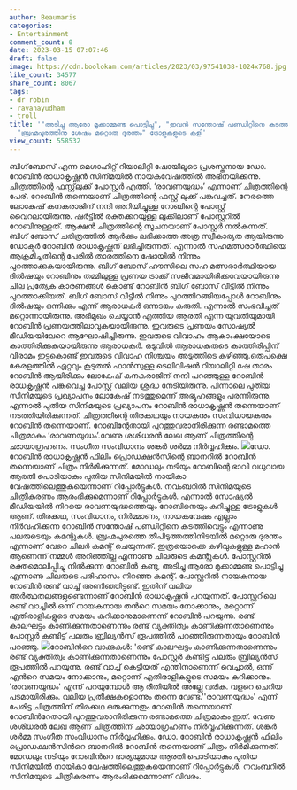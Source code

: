 ```yaml
---
author: Beaumaris
categories:
- Entertainment
comment_count: 0
date: 2023-03-15 07:07:46
draft: false
image: https://cdn.boolokam.com/articles/2023/03/97541038-1024x768.jpg
like_count: 34577
share_count: 8067
tags:
- dr robin
- ravanayudham
- troll
title: '"അടിച്ചു ആരോ മൂക്കാമ്മണ്ട പൊട്ടിച്ചു", "ഇവൻ സന്തോഷ് പണ്ഡിറ്റിനെ കടത്തിവെട്ടും",
  "ബ്രഹ്മപുരത്തിനു ശേഷം മറ്റൊരു ദുരന്തം" ട്രോളുകളുടെ കളി'
view_count: 558532
---
```


ബിഗ്‌ബോസ് എന്ന മെഗാഹിറ്റ് റിയാലിറ്റി ഷോയിലൂടെ പ്രശസ്തനായ ഡോ. റോബിൻ രാധാകൃഷ്ണൻ സിനിമയിൽ നായകവേഷത്തിൽ അഭിനയിക്കുന്നു. ചിത്രത്തിന്റെ ഫസ്റ്റ്‌ലുക്ക് പോസ്റ്റര്‍ എത്തി. ‘രാവണയുദ്ധം’ എന്നാണ് ചിത്രത്തിന്റെ പേര്. റോബിന്‍ തന്നെയാണ് ചിത്രത്തിന്റെ ഫസ്റ്റ് ലുക്ക് പങ്കുവച്ചത്. നേരത്തെ ലോകേഷ് കനകരാജിന് നന്ദി അറിയിച്ചുള്ള റോബിന്റെ പോസ്റ്റ് വൈറലായിരുന്നു. ഷര്‍ട്ടില്‍ രക്തക്കറയുള്ള ലുക്കിലാണ് പോസ്റ്ററില്‍ റോബിനുള്ളത്. ആക്ഷന്‍ ചിത്രത്തിന്റെ സൂചനയാണ് പോസ്റ്റര്‍ നല്‍കുന്നത്. ബിഗ് ബോസ് ചരിത്രത്തിൽ ആർക്കും ലഭിക്കാത്ത അത്ര സ്വീകാര്യത ആയിരുന്നു ഡോക്ടർ റോബിൻ രാധാകൃഷ്ണന് ലഭിച്ചിരുന്നത്. എന്നാൽ സഹമത്സരാർത്ഥിയെ ആക്രമിച്ചതിന്റെ പേരിൽ താരത്തിനെ ഷോയിൽ നിന്നും പുറത്താക്കുകയായിരുന്നു. ബിഗ് ബോസ് ഹൗസിലെ സഹ മത്സരാർത്ഥിയായ ദിൽഷയും റോബിനും തമ്മിലുള്ള പ്രണയ ട്രാക്ക് സജീവമായിരിക്കവേയായിരുന്നു ചില പ്രത്യേക കാരണങ്ങൾ കൊണ്ട് റോബിൻ ബിഗ് ബോസ് വീട്ടിൽ നിന്നും പുറത്താക്കിയത്. ബിഗ് ബോസ് വീട്ടിൽ നിന്നും പുറത്തിറങ്ങിയപ്പോൾ റോബിനും ദിൽഷയും ഒന്നിക്കും എന്ന് ആരാധകർ ഒന്നടങ്കം കരുതി. എന്നാൽ സംഭവിച്ചത് മറ്റൊന്നായിരുന്നു. അഭിമുഖം ചെയ്യാൻ എത്തിയ ആരതി എന്ന യുവതിയുമായി റോബിൻ പ്രണയത്തിലാവുകയായിരുന്നു. ഇവരുടെ പ്രണയം സോഷ്യൽ മീഡിയയിലേറെ ആഘോഷിച്ചിരുന്നു. ഇവരുടെ വിവാഹം ആകാംക്ഷയോടെ കാത്തിരിക്കുകയായിരുന്നു ആരാധകർ. ഒടുവിൽ ആരാധകരുടെ കാത്തിരിപ്പിന് വിരാമം ഇട്ടുകൊണ്ട് ഇവരുടെ വിവാഹ നിശ്ചയം അടുത്തിടെ കഴിഞ്ഞു.ഒരുപക്ഷെ കേരളത്തിൽ ഏറ്റവും കൂടുതൽ ഫാൻസുള്ള ടെലിവിഷൻ റിയാലിറ്റി ഷേ താരം റോബിൻ ആയിരിക്കും ലോകേഷ് കനകരാജിന് നന്ദി പറഞ്ഞുള്ള റോബിന്‍ രാധകൃഷ്ണന്‍ പങ്കുവെച്ച പോസ്റ്റ് വലിയ ശ്രദ്ധ നേടിയിരുന്നു. പിന്നാലെ പുതിയ സിനിമയുടെ പ്രഖ്യാപനം ലോകേഷ് നടത്തുമെന്ന് അഭ്യൂഹങ്ങളും പരന്നിരുന്നു. എന്നാല്‍ പുതിയ സിനിമയുടെ പ്രഖ്യാപനം റോബിന്‍ രാധാകൃഷ്ണന്‍ തന്നെയാണ് നടത്തിയിരിക്കുന്നത്. ചിത്രത്തിന്റെ തിരക്കഥയും നായകനും സംവിധായകനും റോബിന്‍ തന്നെയാണ്. റോബിന്റേതായി പുറത്തുവരാനിരിക്കുന്ന രണ്ടാമത്തെ ചിത്രമാകും ‘രാവണയുദ്ധം’.വേണു ശശിധരന്‍ ലേഖ ആണ് ചിത്രത്തിന്റെ ഛായാഗ്രഹണം. സംഗീത സംവിധാനം ശങ്കര്‍ ശര്‍മ്മ നിര്‍വ്വഹിക്കും. ![](https://cdn.boolokam.com/articles/2023/03/97541038-1024x768.jpg)ഡോ. റോബിന്‍ രാധാകൃഷ്ണന്‍ ഫിലിം പ്രൊഡക്ഷന്‍സിന്റെ ബാനറില്‍ റോബിന്‍ തന്നെയാണ് ചിത്രം നിര്‍മിക്കുന്നത്. മോഡലും നടിയും റോബിന്റെ ഭാവി വധുവായ ആരതി പൊടിയാകും പുതിയ സിനിമയില്‍ നായികാ വേഷത്തിലെത്തുകയെന്നാണ് റിപ്പോര്‍ട്ടുകള്‍. നവംബറില്‍ സിനിമയുടെ ചിത്രീകരണം ആരംഭിക്കുമെന്നാണ് റിപ്പോര്‍ട്ടുകള്‍. എന്നാൽ സോഷ്യൽ മീഡിയയിൽ നിറയെ രാവണയുദ്ധത്തെയും റോബിനെയും കുറിച്ചുള്ള ട്രോളുകൾ ആണ്. തിരക്കഥ, സംവിധാനം, നിർമ്മാണം, നായകവേഷം എല്ലാം നിർവഹിക്കുന്ന റോബിൻ സന്തോഷ് പണ്ഡിറ്റിനെ കടത്തിവെട്ടും എന്നാണു പലരുടെയും കമന്റുകൾ. ബ്രഹ്മപുരത്തെ തീപിടുത്തത്തിനിടയിൽ മറ്റൊരു ദുരന്തം എന്നാണ് വേറെ ചിലർ കമന്റ് ചെയുന്നത്. ഇത്രയൊക്കെ കഴിവുകളുള്ള മഹാൻ ആണെന്ന് നമ്മൾ അറിഞ്ഞില്ല എന്നാണു ചിലരുടെ കമന്റുകൾ. പോസ്റ്ററിൽ രക്തമൊലിപ്പിച്ചു നിൽക്കുന്ന റോബിൻ കണ്ടു, അടിച്ചു ആരോ മൂക്കാമ്മണ്ട പൊട്ടിച്ചു എന്നാണു ചിലരുടെ പരിഹാസം നിറഞ്ഞ കമന്റ്. പോസ്റ്ററില്‍ നായകനായ റോബിന്‍ രണ്ട് വാച്ച് അണിഞ്ഞിട്ടുണ്ട്. ഇതിന് വലിയ അര്‍ത്ഥതലങ്ങളുണ്ടെന്നാണ് റോബിന്‍ രാധാകൃഷ്ണന്‍ പറയുന്നത്. പോസ്റ്ററിലെ രണ്ട് വാച്ചില്‍ ഒന്ന് നായകനായ തന്‍റെ സമയം നോക്കാനും, മറ്റൊന്ന് എതിരാളികളുടെ സമയം കുറിക്കാനുമാണെന്ന് റോബിന്‍ പറയുന്നു. രണ്ട് കാലഘട്ടം കാണിക്കുന്നതാണെന്നും രണ്ട് വ്യക്തിത്വം കാണിക്കുന്നതാണെന്നും പോസ്റ്റര്‍ കണ്ടിട്ട് പലരും ബ്രില്യന്‍സ് രൂപത്തില്‍ പറഞ്ഞിരുന്നതായും റോബിന്‍ പറഞ്ഞു. ![](https://cdn.boolokam.com/articles/2023/03/as.jpg)റോബിന്‍റെ വാക്കുകള്‍: 'രണ്ട് കാലഘട്ടം കാണിക്കുന്നതാണെന്നും രണ്ട് വ്യക്തിത്വം കാണിക്കുന്നതാണെന്നും പോസ്റ്റര്‍ കണ്ടിട്ട് പലരും ബ്രില്യന്‍സ് രൂപത്തില്‍ പറയുന്നു. രണ്ട് വാച്ച് കെട്ടിയത് എന്തിനാണെന്ന് വെച്ചാല്‍, ഒന്ന് എന്‍റെ സമയം നോക്കാനും, മറ്റൊന്ന് എതിരാളികളുടെ സമയം കുറിക്കാനും. 'രാവണയുദ്ധം' എന്ന് പറയുമ്പോള്‍ ആ രീതിയില്‍ അല്ലേ വരിക. വളറെ ചെറിയ പടമായിരിക്കും. വലിയ പ്രതീക്ഷകളൊന്നും തന്നെ വേണ്ട.''രാവണയുദ്ധം' എന്ന് പേരിട്ട ചിത്രത്തിന് തിരക്കഥ ഒരുക്കുന്നതും റോബിന്‍ തന്നെയാണ്. റോബിന്‍റേതായി പുറത്തുവരാനിരിക്കുന്ന രണ്ടാമത്തെ ചിത്രമാകും ഇത്. വേണു ശശിധരന്‍ ലേഖ ആണ് ചിത്രത്തിന് ഛായാഗ്രഹണം നിര്‍വ്വഹിക്കുന്നത്. ശങ്കര്‍ ശര്‍മ്മ സംഗീത സംവിധാനം നിര്‍വ്വഹിക്കും. ഡോ. റോബിന്‍ രാധാകൃഷ്ണന്‍ ഫിലിം പ്രൊഡക്ഷന്‍സിന്‍റെ ബാനറില്‍ റോബിന്‍ തന്നെയാണ് ചിത്രം നിര്‍മിക്കുന്നത്. മോഡലും നടിയും റോബിന്‍റെ ഭാര്യയുമായ ആരതി പൊടിയാകും പുതിയ സിനിമയിൽ നായികാ വേഷത്തിലെത്തുകയെന്നാണ് റിപ്പോര്‍ട്ടുകള്‍. നവംബറിൽ സിനിമയുടെ ചിത്രീകരണം ആരംഭിക്കുമെന്നാണ് വിവരം. &nbsp;